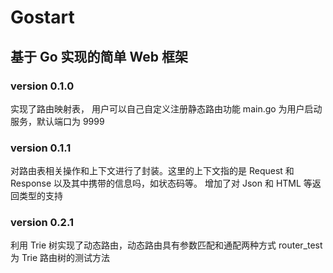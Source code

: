 # Gostart
## 基于 Go 实现的简单 Web 框架
### version 0.1.0
实现了路由映射表， 用户可以自己自定义注册静态路由功能
main.go 为用户启动服务，默认端口为 9999
### version 0.1.1
对路由表相关操作和上下文进行了封装。这里的上下文指的是 Request 和 Response 以及其中携带的信息吗，如状态码等。
增加了对 Json 和 HTML 等返回类型的支持
### version 0.2.1
利用 Trie 树实现了动态路由，动态路由具有参数匹配和通配两种方式
router_test 为 Trie 路由树的测试方法
